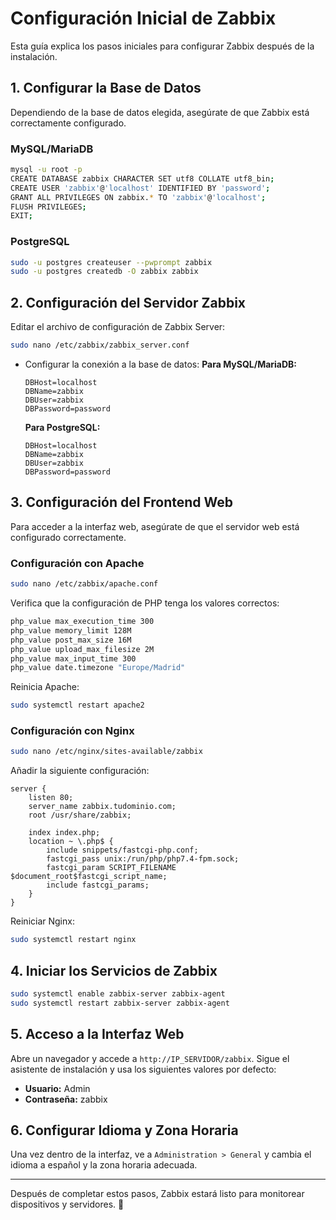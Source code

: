 # Configuración Inicial de Zabbix

Esta guía explica los pasos iniciales para configurar Zabbix después de la instalación.

## 1. Configurar la Base de Datos
Dependiendo de la base de datos elegida, asegúrate de que Zabbix está correctamente configurado.

### MySQL/MariaDB
```bash
mysql -u root -p
CREATE DATABASE zabbix CHARACTER SET utf8 COLLATE utf8_bin;
CREATE USER 'zabbix'@'localhost' IDENTIFIED BY 'password';
GRANT ALL PRIVILEGES ON zabbix.* TO 'zabbix'@'localhost';
FLUSH PRIVILEGES;
EXIT;
```

### PostgreSQL
```bash
sudo -u postgres createuser --pwprompt zabbix
sudo -u postgres createdb -O zabbix zabbix
```

## 2. Configuración del Servidor Zabbix
Editar el archivo de configuración de Zabbix Server:
```bash
sudo nano /etc/zabbix/zabbix_server.conf
```
- Configurar la conexión a la base de datos:
  **Para MySQL/MariaDB:**
  ```
  DBHost=localhost
  DBName=zabbix
  DBUser=zabbix
  DBPassword=password
  ```
  **Para PostgreSQL:**
  ```
  DBHost=localhost
  DBName=zabbix
  DBUser=zabbix
  DBPassword=password
  ```

## 3. Configuración del Frontend Web
Para acceder a la interfaz web, asegúrate de que el servidor web está configurado correctamente.

### Configuración con Apache
```bash
sudo nano /etc/zabbix/apache.conf
```
Verifica que la configuración de PHP tenga los valores correctos:
```bash
php_value max_execution_time 300
php_value memory_limit 128M
php_value post_max_size 16M
php_value upload_max_filesize 2M
php_value max_input_time 300
php_value date.timezone "Europe/Madrid"
```
Reinicia Apache:
```bash
sudo systemctl restart apache2
```

### Configuración con Nginx
```bash
sudo nano /etc/nginx/sites-available/zabbix
```
Añadir la siguiente configuración:
```
server {
    listen 80;
    server_name zabbix.tudominio.com;
    root /usr/share/zabbix;

    index index.php;
    location ~ \.php$ {
        include snippets/fastcgi-php.conf;
        fastcgi_pass unix:/run/php/php7.4-fpm.sock;
        fastcgi_param SCRIPT_FILENAME $document_root$fastcgi_script_name;
        include fastcgi_params;
    }
}
```
Reiniciar Nginx:
```bash
sudo systemctl restart nginx
```

## 4. Iniciar los Servicios de Zabbix
```bash
sudo systemctl enable zabbix-server zabbix-agent
sudo systemctl restart zabbix-server zabbix-agent
```

## 5. Acceso a la Interfaz Web
Abre un navegador y accede a `http://IP_SERVIDOR/zabbix`. Sigue el asistente de instalación y usa los siguientes valores por defecto:
- **Usuario:** Admin
- **Contraseña:** zabbix

## 6. Configurar Idioma y Zona Horaria
Una vez dentro de la interfaz, ve a `Administration > General` y cambia el idioma a español y la zona horaria adecuada.

---

Después de completar estos pasos, Zabbix estará listo para monitorear dispositivos y servidores. 🚀


